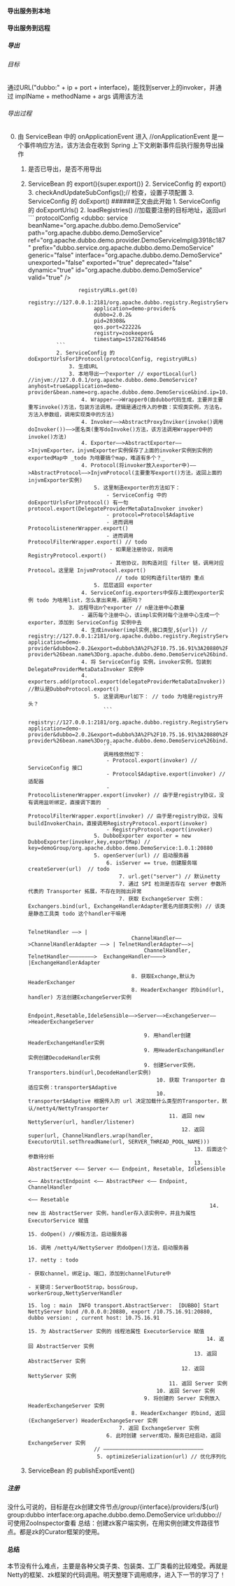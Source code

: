  
#### 导出服务到本地
   
#### 导出服务到远程
##### 导出
###### 目标
通过URL("dubbo:" + ip + port + interface)，能找到server上的invoker，并通过 implName + methodName + args 调用该方法
###### 导出过程

        
0. 由 ServiceBean 中的 onApplicationEvent 进入  //onApplicationEvent 是一个事件响应方法，该方法会在收到 Spring 上下文刷新事件后执行服务导出操作
    1. 是否已导出，是否不用导出
    1. ServiceBean 的 export(){super.export()}
        2. ServiceConfig 的 export()
            3. checkAndUpdateSubConfigs();// 检查，设置子项配置
            3. ServiceConfig 的 doExport()
            ######正文由此开始
                1. ServiceConfig 的 doExportUrls()
                    2. loadRegistries() //加载要注册的目标地址，返回url
                    ```
                           protocolConfig
                           <dubbo:
                                service beanName="org.apache.dubbo.demo.DemoService"
                                path="org.apache.dubbo.demo.DemoService"
                                ref="org.apache.dubbo.demo.provider.DemoServiceImpl@3918c187"
                                prefix="dubbo.service.org.apache.dubbo.demo.DemoService"
                                generic="false"
                                interface="org.apache.dubbo.demo.DemoService"
                                unexported="false"
                                exported="true"
                                deprecated="false"
                                dynamic="true"
                                id="org.apache.dubbo.demo.DemoService"
                                valid="true"
                            />
                    
                           registryURLs.get(0)
                           registry://127.0.0.1:2181/org.apache.dubbo.registry.RegistryService?
                                application=demo-provider&
                                dubbo=2.0.2&
                                pid=20308&
                                qos.port=22222&
                                registry=zookeeper&
                                timestamp=1572827648546
                    ```   
                    2. ServiceConfig 的 doExportUrlsFor1Protocol(protocolConfig, registryURLs)
                        3. 生成URL
                        3. 本地导出一个exporter // exportLocal(url) //injvm://127.0.0.1/org.apache.dubbo.demo.DemoService?anyhost=true&application=demo-provider&bean.name=org.apache.dubbo.demo.DemoService&bind.ip=10.75.16.91&bind.port=20880&deprecated=false&dubbo=2.0.2&dynamic=true&generic=false&interface=org.apache.dubbo.demo.DemoService&methods=sayHello,ha&pid=17736&qos.port=22222&release=&side=provider&timestamp=1572997276343
                            4. Wrapper——>Wrapper0(由dubbo代码生成，主要并主要重写invoke()方法，包装方法调用。逻辑是通过传入的参数：实现类实例，方法名，方法入参数组，调用实现类中的方法)
                            4. Invoker——>AbstractProxyInviker(invoke()调用doInvoker())——>匿名类(重写doInvoke()方法，该方法调用Wrapper0中的invoke()方法)
                            4. Exporter——>AbstractExporter——>InjvmExporter。injvmExporter实例保存了上面的invoker实例到实例的exportedMap中 _todo 为啥要搞个map，难道有多个？_
                            4. Protocol(将invoker放入exporter中)——>AbstractProtocol——>InjvmProtocol(主要重写export()方法，返回上面的injvmExporter实例)
                                5. 这里制造exporter的方法如下：
                                    - ServiceConfig 中的 doExportUrlsFor1Protocol() 有一句 protocol.export(DelegateProviderMetaDataInvoker invoker)
                                    - protocol=Protocol$Adaptive
                                    - 进而调用 ProtocolListenerWrapper.export()
                                    - 进而调用 ProtocolFilterWrapper.export() // todo
                                     - 如果是注册协议，则调用 RegistryProtocol.export()
                                     - 其他协议，则构造对应 filter 链，调用对应 Protocol。这里是 InjvmProtocol.export()
                                       // todo 如何构造filter链的 重点
                                5. 层层返回 exporter
                            4. ServiceConfig.exporters中保存上面的exporter实例 todo 为啥用list，怎么拿出来用，遍历吗？
                        3. 远程导出n个exporter // n是注册中心数量
                            - 遍历每个注册中心，该impl实例对每个注册中心生成一个exporter，添加到 ServiceConfig 实例中去
                            4. 生成invoker(impl实例,接口类型,${url}) // registry://127.0.0.1:2181/org.apache.dubbo.registry.RegistryService?application=demo-provider&dubbo=2.0.2&export=dubbo%3A%2F%2F10.75.16.91%3A20880%2Forg.apache.dubbo.demo.DemoService%3Fanyhost%3Dtrue%26application%3Ddemo-provider%26bean.name%3Dorg.apache.dubbo.demo.DemoService%26bind.ip%3D10.75.16.91%26bind.port%3D20880%26deprecated%3Dfalse%26dubbo%3D2.0.2%26dynamic%3Dtrue%26generic%3Dfalse%26interface%3Dorg.apache.dubbo.demo.DemoService%26methods%3DsayHello%2Cha%26pid%3D17736%26qos.port%3D22222%26release%3D%26side%3Dprovider%26timestamp%3D1572997276343&pid=17736&qos.port=22222&registry=zookeeper&timestamp=1572997027574
                            4. 将 ServiceConfig 实例，invoker实例，包装到 DelegateProviderMetaDataInvoker 实例中
                            4. exporters.add(protocol.export(delegateProviderMetaDataInvoker)) //默认是DubboProtocol.export()  
                                5. 这里调用url如下： // todo 为啥是registry开头？
                                   ```
                                    registry://127.0.0.1:2181/org.apache.dubbo.registry.RegistryService?application=demo-provider&dubbo=2.0.2&export=dubbo%3A%2F%2F10.75.16.91%3A20880%2Forg.apache.dubbo.demo.DemoService%3Fanyhost%3Dtrue%26application%3Ddemo-provider%26bean.name%3Dorg.apache.dubbo.demo.DemoService%26bind.ip%3D10.75.16.91%26bind.port%3D20880%26deprecated%3Dfalse%26dubbo%3D2.0.2%26dynamic%3Dtrue%26generic%3Dfalse%26interface%3Dorg.apache.dubbo.demo.DemoService%26methods%3DsayHello%2Cha%26pid%3D4956%26qos.port%3D22222%26release%3D%26side%3Dprovider%26timestamp%3D1572999638839&pid=4956&qos.port=22222&registry=zookeeper&timestamp=1572999634953
                                   ```
                                   调用栈依然如下：
                                    - Protocol.export(invoker) // ServiceConfig 接口
                                    - Protocol$Adaptive.export(invoker) // 适配器
                                    - ProtocolListenerWrapper.export(invoker) // 由于是registry协议，没有调用监听绑定，直接调下面的
                                    - ProtocolFilterWrapper.export(invoker) // 由于是registry协议，没有buildInvokerChain，直接调用RegistryProtocol.export(invoker)
                                    - RegistryProtocol.export(invoker)
                                5. DubboExporter exporter = new DubboExporter(invoker,key,exportMap) // key=demoGroup/org.apache.dubbo.demo.DemoService:1.0.1:20880
                                5. openServer(url) // 启动服务器
                                    6. isServer == true，创建服务端 createServer(url)  // todo
                                        7. url.get("server") // 默认netty
                                        7. 通过 SPI 检测是否存在 server 参数所代表的 Transporter 拓展，不存在则抛出异常
                                        7. 获取 ExchangeServer 实例：Exchangers.bind(url, ExchangeHandlerAdapter匿名内部类实例) // 该类是静态工具类 todo 这个handler干嘛用
                     
                                                                                                TelnetHandler ——> |
                                            ChannelHandler——>ChannelHandlerAdapter ——> | TelnetHandlerAdapter——>|
                                                ChannelHandler, TelnetHandler————————>  ExchangeHandler————> |ExchangeHandlerAdapter
                     
                                            8. 获取Exchange,默认为HeaderExchanger
                                            8. HeaderExchanger 的bind(url, handler) 方法创建ExchangeServer实例
                     
                                                Endpoint,Resetable,IdeleSensible——>Server——>ExchangeServer——>HeaderExchangeServer
                     
                                                9. 用handler创建HeaderExchangeHandler实例
                                                9. 用HeaderExchangeHandler实例创建DecodeHandler实例
                                                9. 创建Server实例，Transporters.bind(url,DecodeHandler实例)
                                                    10. 获取 Transporter 自适应实例：transporter$Adaptive
                                                    10. transporter$Adaptive 根据传入的 url 决定加载什么类型的Transporter，默认/netty4/NettyTransporter
                                                        11. 返回 new NettyServer(url, handler/listener)
                                                            12. 返回 super(url, ChannelHandlers.wrap(handler, ExecutorUtil.setThreadName(url, SERVER_THREAD_POOL_NAME)))
                                                                13. 后面这个参数待分析
                                                                13. AbstractServer <—— Server <—— Endpoint, Resetable, IdleSensible
                                                                                               <—— AbstractEndpoint <—— AbstractPeer <—— Endpoint, ChannelHandler
                                                                                                                                       <—— Resetable
                                                                     14. new 出 AbstractServer 实例，handler存入该实例中，并且为属性 ExecutorService 赋值
                                                                        15. doOpen() //模板方法，启动服务器
                                                                            16. 调用 /netty4/NettyServer 的doOpen()方法，启动服务器
                                                                                17. netty : todo
                                                                                    - 获取channel，绑定ip、端口，添加到channelFuture中
                                                                                    - 关键词：ServerBootStrap，bossGroup，workerGroup,NettyServerHandler
                                                                        15. log : main  INFO transport.AbstractServer:  [DUBBO] Start NettyServer bind /0.0.0.0:20880, export /10.75.16.91:20880, dubbo version: , current host: 10.75.16.91
                                                                        15. 为 AbstractServer 实例的 线程池属性 ExecutorService 赋值
                                                                    14. 返回 AbstractServer 实例
                                                                13. 返回 AbstractServer 实例
                                                            12. 返回 NettyServer 实例
                                                        11. 返回 Server 实例
                                                    10. 返回 Server 实例
                                                9. 将创建的 Server 实例放入 HeaderExchangeServer 实例
                                            8. HeaderExchanger 的bind, 返回 (ExchangeServer) HeaderExchangeServer 实例
                                        7. 返回 ExchangeServer 实例
                                    6. 此时创建 server成功，服务已经启动，返回 ExchangeServer 实例
                                // ————————————————————————————————
                                 5. optimizeSerialization(url) // 优化序列化
    1. ServiceBean 的 publishExportEvent()

       
##### 注册
没什么可说的，目标是在zk创建文件节点/${group}/${interface}/providers/${url}
group:dubbo
interface:org.apache.dubbo.demo.DemoService
url:dubbo://
可使用ZooInspector查看
总结：创建zk客户端实例，在用实例创建文件路径节点。都是zk的Curator框架的使用。


#### 总结
本节没有什么难点，主要是各种父类子类、包装类、工厂类看的比较难受。再就是Netty的框架、zk框架的代码调用。明天整理下调用顺序，进入下一节的学习了！